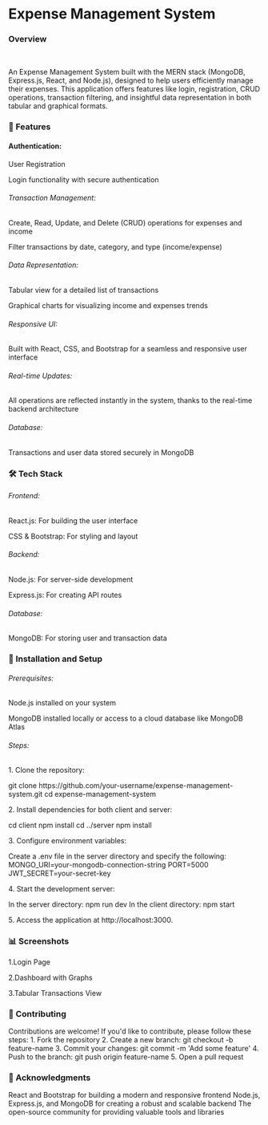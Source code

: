 <h1>Expense Management System</h1>
<h3>Overview</h3> <br>
<p>An Expense Management System built with the MERN stack (MongoDB, Express.js, React, and Node.js), designed to help users efficiently manage their expenses. This application offers features like login, registration, CRUD operations, transaction filtering, and insightful data representation in both tabular and graphical formats.</p>
<h3>🚀 Features</h3>
<h4>Authentication:</h6>
<p>User Registration</p>
<p>Login functionality with secure authentication</p>
<h6>Transaction Management:</h6>
<p>Create, Read, Update, and Delete (CRUD) operations for expenses and income</p>
<p>Filter transactions by date, category, and type (income/expense)</p>
<h6>Data Representation:</h6>
<p>Tabular view for a detailed list of transactions</p>
<p>Graphical charts for visualizing income and expenses trends</p>
<h6>Responsive UI:</h6>
<p>Built with React, CSS, and Bootstrap for a seamless and responsive user interface</p>
<h6>Real-time Updates:</h6>
<p>All operations are reflected instantly in the system, thanks to the real-time backend architecture</p>
<h6>Database:</h6>
<p>Transactions and user data stored securely in MongoDB</p>
<h3>🛠️ Tech Stack</h3>
<h6>Frontend:</h6>
<p>React.js: For building the user interface</p>
<p>CSS & Bootstrap: For styling and layout</p>
<h6>Backend:</h6>
<p>Node.js: For server-side development</p>
<p>Express.js: For creating API routes</p>
<h6>Database:</h6>
<p>MongoDB: For storing user and transaction data</p>
<h3>🔧 Installation and Setup</h3>
<h6>Prerequisites:</h6>
<p>Node.js installed on your system</p>
<p>MongoDB installed locally or access to a cloud database like MongoDB Atlas</p>
<h6>Steps:</h6>
<p>1. Clone the repository:</p>
git clone https://github.com/your-username/expense-management-system.git
cd expense-management-system
<p>2. Install dependencies for both client and server:</p>
cd client
npm install
cd ../server
npm install
<p>3. Configure environment variables:</p>
Create a .env file in the server directory and specify the following:
MONGO_URI=your-mongodb-connection-string
PORT=5000
JWT_SECRET=your-secret-key
<p>4. Start the development server:</p>
In the server directory:
npm run dev
In the client directory:
npm start
<p>5. Access the application at http://localhost:3000.</p>
<h3>📊 Screenshots</h3>
<p>1.Login Page</p>
<p>2.Dashboard with Graphs</p>
<p>3.Tabular Transactions View</p>
<h3>🤝 Contributing</h3>
Contributions are welcome! If you'd like to contribute, please follow these steps:
1. Fork the repository
2. Create a new branch: git checkout -b feature-name
3. Commit your changes: git commit -m 'Add some feature'
4. Push to the branch: git push origin feature-name
5. Open a pull request
<h3>🌟 Acknowledgments</h3>
React and Bootstrap for building a modern and responsive frontend
Node.js, Express.js, and MongoDB for creating a robust and scalable backend
The open-source community for providing valuable tools and libraries


